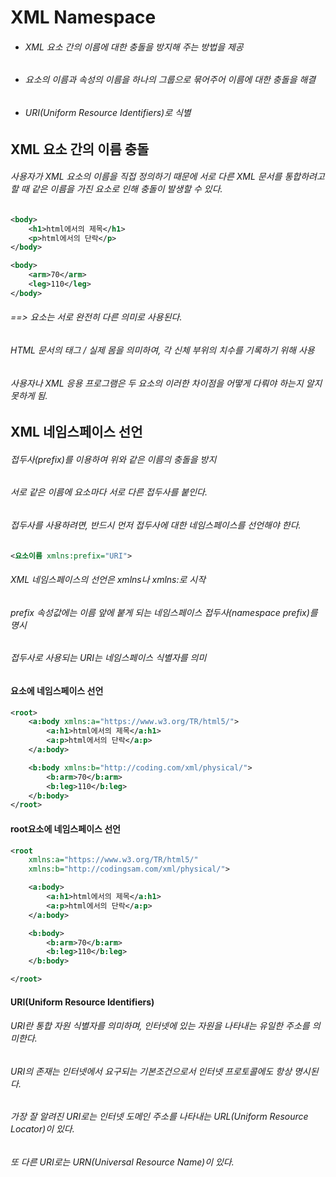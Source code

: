 

# XML Namespace

- ###### XML 요소 간의 이름에 대한 충돌을 방지해 주는 방법을 제공

- ###### 요소의 이름과 속성의 이름을 하나의 그룹으로 묶어주어 이름에 대한 충돌을 해결

- ###### URI(Uniform Resource Identifiers)로 식별



## XML 요소 간의 이름 충돌

###### 사용자가 XML 요소의 이름을 직접 정의하기 때문에 서로 다른 XML 문서를 통합하려고 할 때 같은 이름을 가진 요소로 인해 충돌이 발생할 수 있다.



```xml
<body>
    <h1>html에서의 제목</h1>
    <p>html에서의 단락</p>
</body>
```

```xml
<body>
    <arm>70</arm>
    <leg>110</leg>
</body>
```

###### ==> <body>요소는 서로 완전히 다른 의미로 사용된다. 

###### HTML 문서의 <body>태그 /  실제 몸을 의미하여, 각 신체 부위의 치수를 기록하기 위해 사용

###### 사용자나 XML 응용 프로그램은 두 <body>요소의 이러한 차이점을 어떻게 다뤄야 하는지 알지 못하게 됨.





## XML 네임스페이스 선언

###### 접두사(prefix)를 이용하여 위와 같은 이름의 충돌을 방지

###### 서로 같은 이름에 요소마다 서로 다른 접두사를 붙인다. 

###### 접두사를 사용하려면, 반드시 먼저 접두사에 대한 네임스페이스를 선언해야 한다. 

```xml
<요소이름 xmlns:prefix="URI">
```



###### XML 네임스페이스의 선언은 xmlns나 xmlns:로 시작

###### prefix 속성값에는 이름 앞에 붙게 되는 네임스페이스 접두사(namespace prefix)를 명시

###### 접두사로 사용되는 URI는 네임스페이스 식별자를 의미



#### 요소에 네임스페이스 선언

```xml
<root>
    <a:body xmlns:a="https://www.w3.org/TR/html5/">
        <a:h1>html에서의 제목</a:h1>
        <a:p>html에서의 단락</a:p>
    </a:body>

    <b:body xmlns:b="http://coding.com/xml/physical/">
        <b:arm>70</b:arm>
        <b:leg>110</b:leg>
    </b:body>
</root>
```



#### root요소에 네임스페이스 선언

```xml
<root
    xmlns:a="https://www.w3.org/TR/html5/"
    xmlns:b="http://codingsam.com/xml/physical/">

    <a:body>
        <a:h1>html에서의 제목</a:h1>
        <a:p>html에서의 단락</a:p>
    </a:body>

    <b:body>
        <b:arm>70</b:arm>
        <b:leg>110</b:leg>
    </b:body>

</root>
```



#### URI(Uniform Resource Identifiers)

###### URI란 통합 자원 식별자를 의미하며, 인터넷에 있는 자원을 나타내는 유일한 주소를 의미한다.

###### URI의 존재는 인터넷에서 요구되는 기본조건으로서 인터넷 프로토콜에도 항상 명시된다.

###### 가장 잘 알려진 URI로는 인터넷 도메인 주소를 나타내는 URL(Uniform Resource Locator)이 있다.

###### 또 다른 URI로는 URN(Universal Resource Name)이 있다.